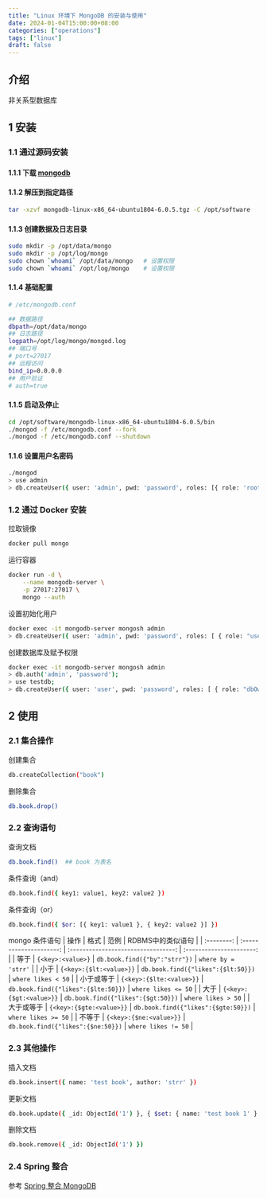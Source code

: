 ```yaml
---
title: "Linux 环境下 MongoDB 的安装与使用"
date: 2024-01-04T15:00:00+08:00
categories: ["operations"]
tags: ["linux"]
draft: false
---
```


## 介绍

非关系型数据库

## 1 安装

### 1.1 通过源码安装

#### 1.1.1 下载 [mongodb](https://fastdl.mongodb.org/linux/mongodb-linux-x86_64-ubuntu1804-6.0.5.tgz)

#### 1.1.2 解压到指定路径

```bash
tar -xzvf mongodb-linux-x86_64-ubuntu1804-6.0.5.tgz -C /opt/software
```

#### 1.1.3 创建数据及日志目录

```bash
sudo mkdir -p /opt/data/mongo
sudo mkdir -p /opt/log/mongo
sudo chown `whoami` /opt/data/mongo   # 设置权限
sudo chown `whoami` /opt/log/mongo    # 设置权限
```

#### 1.1.4 基础配置

```sh
# /etc/mongodb.conf

## 数据路径
dbpath=/opt/data/mongo
## 日志路径
logpath=/opt/log/mongo/mongod.log
## 端口号
# port=27017
## 远程访问
bind_ip=0.0.0.0
## 用户验证
# auth=true
```

#### 1.1.5 启动及停止

```bash
cd /opt/software/mongodb-linux-x86_64-ubuntu1804-6.0.5/bin
./mongod -f /etc/mongodb.conf --fork
./mongod -f /etc/mongodb.conf --shutdown
```

#### 1.1.6 设置用户名密码

```bash
./mongod
> use admin
> db.createUser({ user: 'admin', pwd: 'password', roles: [{ role: 'root', db: 'admin' }] })
```

### 1.2 通过 Docker 安装

拉取镜像
```bash
docker pull mongo
```
运行容器
```bash
docker run -d \
    --name mongodb-server \
    -p 27017:27017 \
    mongo --auth
```
设置初始化用户
```bash
docker exec -it mongodb-server mongosh admin
> db.createUser({ user: 'admin', pwd: 'password', roles: [ { role: "userAdminAnyDatabase", db: "admin" } ] });
```
创建数据库及赋予权限
```bash
docker exec -it mongodb-server mongosh admin
> db.auth('admin', 'password');
> use testdb;
> db.createUser({ user: 'user', pwd: 'password', roles: [ { role: "dbOwner", db: "testdb" } ] });
```

## 2 使用

### 2.1 集合操作

创建集合
```bash
db.createCollection("book")
```
删除集合
```bash
db.book.drop()
```

### 2.2 查询语句

查询文档
```bash
db.book.find()  ## book 为表名
```
条件查询（and）
```bash
db.book.find({ key1: value1, key2: value2 })
```
条件查询（or）
```bash
db.book.find({ $or: [{ key1: value1 }, { key2: value2 }] })
```
mongo 条件语句
|    操作    |           格式           |                 范例                |     RDBMS中的类似语句     |
| :--------: | :---------------------: | :---------------------------------: | :----------------------: |
|    等于    |    `{<key>:<value>}`     |  `db.book.find({"by":"strr"})`  | `where by = 'strr'` |
|    小于    |  `{<key>:{$lt:<value>}}` |  `db.book.find({"likes":{$lt:50}})` |    `where likes < 50`   |
|  小于或等于 | `{<key>:{$lte:<value>}}` | `db.book.find({"likes":{$lte:50}})` |   `where likes <= 50`   |
|    大于    |  `{<key>:{$gt:<value>}}` |  `db.book.find({"likes":{$gt:50}})` |    `where likes > 50`   |
|  大于或等于 | `{<key>:{$gte:<value>}}` | `db.book.find({"likes":{$gte:50}})` |   `where likes >= 50`   |
|   不等于   |  `{<key>:{$ne:<value>}}` |  `db.book.find({"likes":{$ne:50}})` |    `where likes != 50`   |

### 2.3 其他操作

插入文档
```bash
db.book.insert({ name: 'test book', author: 'strr' })
```
更新文档
```bash
db.book.update({ _id: ObjectId('1') }, { $set: { name: 'test book 1' } })
```
删除文档
```bash
db.book.remove({ _id: ObjectId('1') })
```

### 2.4 Spring 整合

参考 [Spring 整合 MongoDB](../../dev/chapter5)